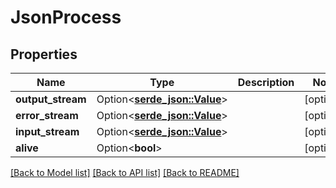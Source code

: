 # JsonProcess

## Properties

Name | Type | Description | Notes
------------ | ------------- | ------------- | -------------
**output_stream** | Option<[**serde_json::Value**](.md)> |  | [optional]
**error_stream** | Option<[**serde_json::Value**](.md)> |  | [optional]
**input_stream** | Option<[**serde_json::Value**](.md)> |  | [optional]
**alive** | Option<**bool**> |  | [optional]

[[Back to Model list]](../README.md#documentation-for-models) [[Back to API list]](../README.md#documentation-for-api-endpoints) [[Back to README]](../README.md)


